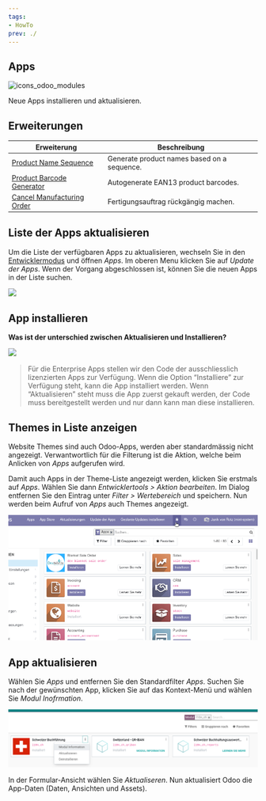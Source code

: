 ```yaml
---
tags:
- HowTo
prev: ./
---
```

## Apps
![icons_odoo_modules](assets/icons_odoo_modules.png)

Neue Apps installieren und aktualisieren.

## Erweiterungen

| Erweiterung                                                 | Beschreibung                                |
| ----------------------------------------------------------- | ------------------------------------------- |
| [Product Name Sequence](Product%20Name%20Sequence.md)           | Generate product names based on a sequence. |
| [Product Barcode Generator](Product%20Barcode%20Generator.md)   | Autogenerate EAN13 product barcodes.        |
| [Cancel Manufacturing Order](Cancel%20Manufacturing%20Order.md) | Fertigungsauftrag rückgängig machen.        |

## Liste der Apps aktualisieren

Um die Liste der verfügbaren Apps zu aktualisieren, wechseln Sie in den [Entwicklermodus](Einstellungen.md#Entwicklermodus%20aktivieren) und öffnen *Apps*. Im oberen Menu klicken Sie auf *Update der Apps*. Wenn der Vorgang abgeschlossen ist, können Sie die neuen Apps in der Liste suchen.

![](assets/Apps%20Liste%20aktualisieren.png)

## App installieren

**Was ist der unterschied zwischen Aktualisieren und Installieren?**

![](assets/Apps%20installieren%20und%20aktualisieren.png)

> Für die Enterprise Apps stellen wir den Code der ausschliesslich lizenzierten Apps zur Verfügung. Wenn die Option “Installiere” zur Verfügung steht, kann die App installiert werden. Wenn “Aktualisieren” steht muss die App zuerst gekauft werden, der Code muss bereitgestellt werden und nur dann kann man diese installieren.

## Themes in Liste anzeigen

Website Themes sind auch Odoo-Apps, werden aber standardmässig nicht angezeigt. Verwantwortlich für die Filterung ist die Aktion, welche beim Anlicken von *Apps* aufgerufen wird.

Damit auch Apps in der Theme-Liste angezeigt werden, klicken Sie erstmals auf *Apps*. Wählen Sie dann *Entwicklertools > Aktion bearbeiten*. Im Dialog entfernen Sie den Eintrag unter *Filter > Wertebereich* und speichern. Nun werden beim Aufruf von *Apps* auch Themes angezeigt.

![Apps Themes anzeigen](assets/Apps%20Themes%20anzeigen.gif)

## App aktualisieren

Wählen Sie *Apps* und entfernen Sie den Standardfilter *Apps*. Suchen Sie nach der gewünschten App, klicken Sie auf das Kontext-Menü und wählen Sie *Modul Inofrmation*.

![](assets/Apps%20Modul%20aktualisieren.png)

In der Formular-Ansicht wählen Sie *Aktualiseren*. Nun aktualisiert Odoo die App-Daten (Daten, Ansichten und Assets).